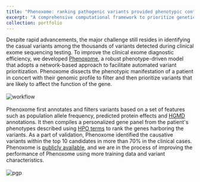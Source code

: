 ```yaml
---
title: "Phenoxome: ranking pathogenic variants provided phenotypic context"
excerpt: "A comprehensive computational framework to prioritize genetic variants based upon the likelihood of the variant being pathogenic given the phenotype of the patient. <br/><img src='/images/phe_workflow.png'>"
collection: portfolio
---
```


Despite rapid advancements, the major challenge still resides in identifying the casual variants among the thousands of variants detected during clinical exome sequencing testing. To improve the clinical exome diagnostic efficiency, we developed [Phenoxome](https://www.nature.com/articles/s41431-018-0328-7), a robust phenotype-driven model that adopts a network-based approach to facilitate automated variant prioritization. Phenoxome dissects the phenotypic manifestation of a patient in concert with their genomic profile to filter and then prioritize variants that are likely to affect the function of the gene. 
<br/>
<br/>
![workflow](https://chaozhongyinxiang.github.io/images/phe_workflow.png)
<br/>
<br/>
Phenoxome first annotates and filters variants based on a set of features such as population allele frequency, predicted protein effects and [HGMD](https://www.ncbi.nlm.nih.gov/pmc/articles/PMC5429360/) annotations. It then compiles a personalized gene panel from the patient's phenotypes described using [HPO terms](https://hpo.jax.org/app/) to rank the genes harboring the variants. As a part of validation, Phenoxome identified the causative variants within the top 10 candidates in more than 70% in the clinical cases. Phenoxome is [publicly available](https://phenoxome.chop.edu/), and we are in the process of improving the performance of Phenoxome using more training data and variant characteristics.
<br/>
<br/>
![pgp](https://chaozhongyinxiang.github.io/images/pgp.png)
<br/>



